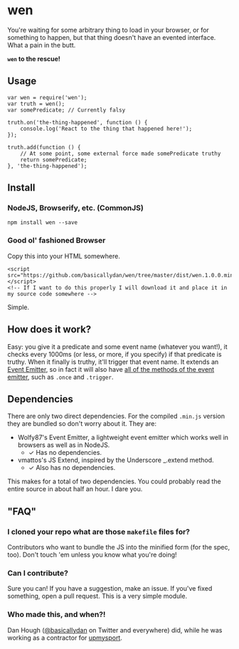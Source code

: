 # wen

You're waiting for some arbitrary thing to load in your browser, or for something to happen, but that thing doesn't have an evented interface. What a pain in the butt.

**`wen` to the rescue!**

## Usage

```
var wen = require('wen');
var truth = wen();
var somePredicate; // Currently falsy

truth.on('the-thing-happened', function () {
	console.log('React to the thing that happened here!');
});

truth.add(function () {
	// At some point, some external force made somePredicate truthy
	return somePredicate;
}, 'the-thing-happened');
```

## Install

### NodeJS, Browserify, etc. (CommonJS)

```
npm install wen --save
```

### Good ol' fashioned Browser

Copy this into your HTML somewhere.

```
<script src="https://github.com/basicallydan/wen/tree/master/dist/wen.1.0.0.min.js"></script>
<!-- If I want to do this properly I will download it and place it in my source code somewhere -->
```

Simple.

## How does it work?

Easy: you give it a predicate and some event name (whatever you want!), it checks every 1000ms (or less, or more, if you specify) if that predicate is truthy. When it finally is truthy, it'll trigger that event name. It extends an [Event Emitter](https://github.com/Wolfy87/EventEmitter), so in fact it will also have [all of the methods of the event emitter](https://github.com/Wolfy87/EventEmitter/blob/master/docs/api.md), such as `.once` and `.trigger`.

## Dependencies

There are only two direct dependencies. For the compiled `.min.js` version they are bundled so don't worry about it. They are:

* Wolfy87's Event Emitter, a lightweight event emitter which works well in browsers as well as in NodeJS.
  * ✓ Has no dependencies.
* vmattos's JS Extend, inspired by the Underscore _.extend method.
  * ✓ Also has no dependencies.

This makes for a total of two dependencies. You could probably read the entire source in about half an hour. I dare you.

## "FAQ"

### I cloned your repo what are those `makefile` files for?

Contributors who want to bundle the JS into the minified form (for the spec, too). Don't touch 'em unless you know what you're doing!

### Can I contribute?

Sure you can! If you have a suggestion, make an issue. If you've fixed something, open a pull request. This is a very simple module.

### Who made this, and when?!

Dan Hough ([@basicallydan](https://twitter.com/basicallydan) on Twitter and everywhere) did, while he was working as a contractor for [upmysport](https://upmysport.com).